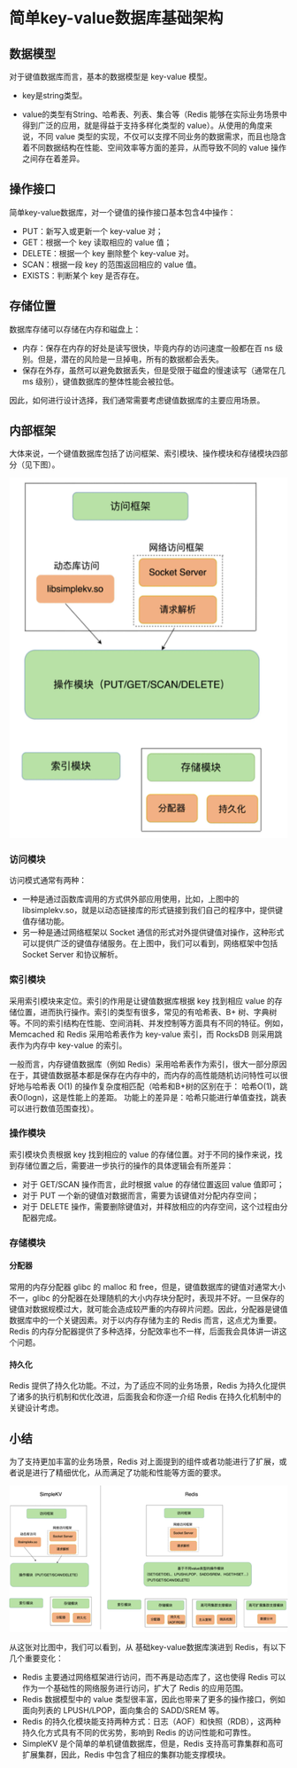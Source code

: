 # 简单key-value数据库基础架构

## 数据模型

对于键值数据库而言，基本的数据模型是 key-value 模型。

- key是string类型。

- value的类型有String、哈希表、列表、集合等（Redis 能够在实际业务场景中得到广泛的应用，就是得益于支持多样化类型的 value）。从使用的角度来说，不同 value 类型的实现，不仅可以支撑不同业务的数据需求，而且也隐含着不同数据结构在性能、空间效率等方面的差异，从而导致不同的 value 操作之间存在着差异。

## 操作接口

简单key-value数据库，对一个键值的操作接口基本包含4中操作：

- PUT：新写入或更新一个 key-value 对；
- GET：根据一个 key 读取相应的 value 值；
- DELETE：根据一个 key 删除整个 key-value 对。
- SCAN：根据一段 key 的范围返回相应的 value 值。
- EXISTS：判断某个 key 是否存在。

## 存储位置

数据库存储可以存储在内存和磁盘上：

- 内存：保存在内存的好处是读写很快，毕竟内存的访问速度一般都在百 ns 级别。但是，潜在的风险是一旦掉电，所有的数据都会丢失。
- 保存在外存，虽然可以避免数据丢失，但是受限于磁盘的慢速读写（通常在几 ms 级别），键值数据库的整体性能会被拉低。

因此，如何进行设计选择，我们通常需要考虑键值数据库的主要应用场景。

## 内部框架

大体来说，一个键值数据库包括了访问框架、索引模块、操作模块和存储模块四部分（见下图）。

![image-20210703172621002](.\images\image-20210703172621002.png)

### 访问模块

访问模式通常有两种：

- 一种是通过函数库调用的方式供外部应用使用，比如，上图中的 libsimplekv.so，就是以动态链接库的形式链接到我们自己的程序中，提供键值存储功能。
- 另一种是通过网络框架以 Socket 通信的形式对外提供键值对操作，这种形式可以提供广泛的键值存储服务。在上图中，我们可以看到，网络框架中包括 Socket Server 和协议解析。

### 索引模块

采用索引模块来定位。索引的作用是让键值数据库根据 key 找到相应 value 的存储位置，进而执行操作。索引的类型有很多，常见的有哈希表、B+ 树、字典树等。不同的索引结构在性能、空间消耗、并发控制等方面具有不同的特征。例如，Memcached 和 Redis 采用哈希表作为 key-value 索引，而 RocksDB 则采用跳表作为内存中 key-value 的索引。

一般而言，内存键值数据库（例如 Redis）采用哈希表作为索引，很大一部分原因在于，其键值数据基本都是保存在内存中的，而内存的高性能随机访问特性可以很好地与哈希表 O(1) 的操作复杂度相匹配（哈希和B+树的区别在于： 哈希O(1)，跳表O(logn)，这是性能上的差距。 功能上的差异是：哈希只能进行单值查找，跳表可以进行数值范围查找）。

### 操作模块

索引模块负责根据 key 找到相应的 value 的存储位置。对于不同的操作来说，找到存储位置之后，需要进一步执行的操作的具体逻辑会有所差异：

- 对于 GET/SCAN 操作而言，此时根据 value 的存储位置返回 value 值即可；
- 对于 PUT 一个新的键值对数据而言，需要为该键值对分配内存空间；
- 对于 DELETE 操作，需要删除键值对，并释放相应的内存空间，这个过程由分配器完成。

### 存储模块

#### 分配器

常用的内存分配器 glibc 的 malloc 和 free，但是，键值数据库的键值对通常大小不一，glibc 的分配器在处理随机的大小内存块分配时，表现并不好。一旦保存的键值对数据规模过大，就可能会造成较严重的内存碎片问题。因此，分配器是键值数据库中的一个关键因素。对于以内存存储为主的 Redis 而言，这点尤为重要。Redis 的内存分配器提供了多种选择，分配效率也不一样，后面我会具体讲一讲这个问题。

#### 持久化

Redis 提供了持久化功能。不过，为了适应不同的业务场景，Redis 为持久化提供了诸多的执行机制和优化改进，后面我会和你逐一介绍 Redis 在持久化机制中的关键设计考虑。

## 小结

为了支持更加丰富的业务场景，Redis 对上面提到的组件或者功能进行了扩展，或者说是进行了精细优化，从而满足了功能和性能等方面的要求。

![image-20210703182100195](.\images\image-20210703182100195.png)

从这张对比图中，我们可以看到，从 基础key-value数据库演进到 Redis，有以下几个重要变化：

- Redis 主要通过网络框架进行访问，而不再是动态库了，这也使得 Redis 可以作为一个基础性的网络服务进行访问，扩大了 Redis 的应用范围。
- Redis 数据模型中的 value 类型很丰富，因此也带来了更多的操作接口，例如面向列表的 LPUSH/LPOP，面向集合的 SADD/SREM 等。
- Redis 的持久化模块能支持两种方式：日志（AOF）和快照（RDB），这两种持久化方式具有不同的优劣势，影响到 Redis 的访问性能和可靠性。
- SimpleKV 是个简单的单机键值数据库，但是，Redis 支持高可靠集群和高可扩展集群，因此，Redis 中包含了相应的集群功能支撑模块。

